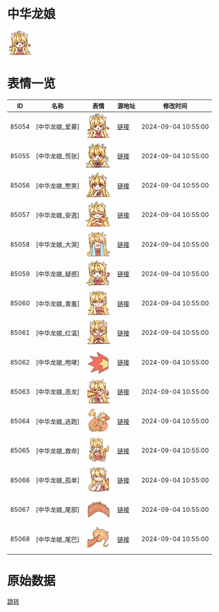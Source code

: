 # 中华龙娘

<img src="./cover.png" height="60" alt="cover" />

# 表情一览

|ID|名称|表情|源地址|修改时间|
|----|----|----|----|----|
|85054|[中华龙娘_爱慕]|<img src="./pic/085054_%5B中华龙娘_爱慕%5D.png" height="60" alt="爱慕"/>|[链接](https://i0.hdslb.com/bfs/garb/468f023d6a90483c5cca5e1bc951186fec5c4287.png)|2024-09-04 10:55:00|
|85055|[中华龙娘_慌张]|<img src="./pic/085055_%5B中华龙娘_慌张%5D.png" height="60" alt="慌张"/>|[链接](https://i0.hdslb.com/bfs/garb/63730f621bacf139928f19a3a1c204d7a72923a2.png)|2024-09-04 10:55:00|
|85056|[中华龙娘_憋笑]|<img src="./pic/085056_%5B中华龙娘_憋笑%5D.png" height="60" alt="憋笑"/>|[链接](https://i0.hdslb.com/bfs/garb/de782e0e48386e8aecc5bf5e07a1d7d53f650a83.png)|2024-09-04 10:55:00|
|85057|[中华龙娘_安逸]|<img src="./pic/085057_%5B中华龙娘_安逸%5D.png" height="60" alt="安逸"/>|[链接](https://i0.hdslb.com/bfs/garb/a8a8a46eaf480adcd93cbb2450418ae0c75fec7f.png)|2024-09-04 10:55:00|
|85058|[中华龙娘_大哭]|<img src="./pic/085058_%5B中华龙娘_大哭%5D.png" height="60" alt="大哭"/>|[链接](https://i0.hdslb.com/bfs/garb/5b120a9de3e2c8fe0e67bf54ec5dd324d1376672.png)|2024-09-04 10:55:00|
|85059|[中华龙娘_疑惑]|<img src="./pic/085059_%5B中华龙娘_疑惑%5D.png" height="60" alt="疑惑"/>|[链接](https://i0.hdslb.com/bfs/garb/8473d769e026df55a4f88218c0d9209616f01b3d.png)|2024-09-04 10:55:00|
|85060|[中华龙娘_害羞]|<img src="./pic/085060_%5B中华龙娘_害羞%5D.png" height="60" alt="害羞"/>|[链接](https://i0.hdslb.com/bfs/garb/77355daccf52d1c324f8bccb60f41ab0812a5252.png)|2024-09-04 10:55:00|
|85061|[中华龙娘_红温]|<img src="./pic/085061_%5B中华龙娘_红温%5D.png" height="60" alt="红温"/>|[链接](https://i0.hdslb.com/bfs/garb/2c07e0ebf9be2e503ec3d9385ccd7ed08936f228.png)|2024-09-04 10:55:00|
|85062|[中华龙娘_咆哮]|<img src="./pic/085062_%5B中华龙娘_咆哮%5D.png" height="60" alt="咆哮"/>|[链接](https://i0.hdslb.com/bfs/garb/cc96fba2774ace15986feae7ad4247ea22484bb4.png)|2024-09-04 10:55:00|
|85063|[中华龙娘_恶龙]|<img src="./pic/085063_%5B中华龙娘_恶龙%5D.png" height="60" alt="恶龙"/>|[链接](https://i0.hdslb.com/bfs/garb/fa72ef7cc6059549852e404332fab5514322b6e2.png)|2024-09-04 10:55:00|
|85064|[中华龙娘_逃跑]|<img src="./pic/085064_%5B中华龙娘_逃跑%5D.png" height="60" alt="逃跑"/>|[链接](https://i0.hdslb.com/bfs/garb/d1fbf54b7c0fdf20f9d96b610299d6f9375e5a07.png)|2024-09-04 10:55:00|
|85065|[中华龙娘_救命]|<img src="./pic/085065_%5B中华龙娘_救命%5D.png" height="60" alt="救命"/>|[链接](https://i0.hdslb.com/bfs/garb/3143c5e63202fe3313dbc589ee4060da60bf4475.png)|2024-09-04 10:55:00|
|85066|[中华龙娘_孤单]|<img src="./pic/085066_%5B中华龙娘_孤单%5D.png" height="60" alt="孤单"/>|[链接](https://i0.hdslb.com/bfs/garb/468768da04d71ed007f40aaa04e4540f1c728976.png)|2024-09-04 10:55:00|
|85067|[中华龙娘_尾部]|<img src="./pic/085067_%5B中华龙娘_尾部%5D.png" height="60" alt="尾部"/>|[链接](https://i0.hdslb.com/bfs/garb/590412a2afd33857ffac0540848d9fbdf699cc50.png)|2024-09-04 10:55:00|
|85068|[中华龙娘_尾巴]|<img src="./pic/085068_%5B中华龙娘_尾巴%5D.png" height="60" alt="尾巴"/>|[链接](https://i0.hdslb.com/bfs/garb/d948bd65bb71b9c26a8a32fbb25801819fdc7616.png)|2024-09-04 10:55:00|

# 原始数据

[跳转](./raw.json)

